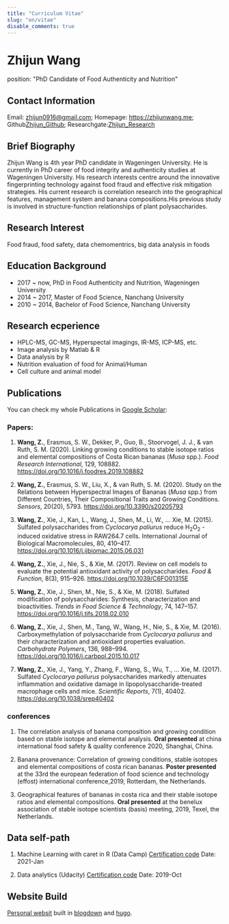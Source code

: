 ```yaml
---
title: "Curriculum Vitae"
slug: "en/vitae"
disable_comments: true
---
```

# Zhijun Wang

position: "PhD Candidate of Food Authenticity and Nutrition"

## Contact Information

Email: zhijun0916@gmail.com; Homepage: <https://zhijunwang.me>; Github[Zhijun_Github](https://github.com/ZhijunWang1991); Researchgate:[Zhijun_Research](https://www.researchgate.net/profile/Zhijun-Wang-18)

## Brief Biography

Zhijun Wang is 4th year PhD candidate in Wageningen University. 
He is currently in PhD career of food integrity and authenticity studies at Wageningen University. His research interests centre around the innovative fingerprinting technology against food fraud and effective risk mitigation strategies. His current research is correlation research into the geographical features, management system and banana compositions.His previous study is involved in structure-function relationships of plant polysaccharides.

## Research Interest

Food fraud, food safety, data chemomentrics, big data analysis in foods

## Education Background

- 2017 ~ now, PhD in Food Authenticity and Nutrition, Wageningen University
- 2014 ~ 2017, Master of Food Science, Nanchang University
- 2010 ~ 2014, Bachelor of Food Science, Nanchang University

## Research ecperience

- HPLC-MS, GC-MS, Hyperspectal imagings, IR-MS, ICP-MS, etc.
- Image analysis by Matlab & R
- Data analysis by R
- Nutrition evaluation of food for Animal/Human
- Cell culture and animal model

## Publications

You can check my whole Publications in [Google Scholar](https://scholar.google.com/citations?user=9kfqtMwAAAAJ&hl=en):

### Papers:

1.  **Wang, Z.**, Erasmus, S. W., Dekker, P., Guo, B., Stoorvogel, J. J., & van Ruth, S. M. (2020). Linking growing conditions to stable isotope ratios and elemental compositions of Costa Rican bananas (*Musa* spp.). *Food Research International*, 129, 108882. https://doi.org/10.1016/j.foodres.2019.108882

2.  **Wang, Z.**, Erasmus, S. W., Liu, X., & van Ruth, S. M. (2020). Study on the Relations between Hyperspectral Images of Bananas (*Musa* spp.) from Different Countries, Their Compositional Traits and Growing Conditions. *Sensors*, 20(20), 5793. https://doi.org/10.3390/s20205793

3.  **Wang, Z.**, Xie, J., Kan, L., Wang, J., Shen, M., Li, W., … Xie, M. (2015). Sulfated polysaccharides from *Cyclocarya paliurus* reduce H<sub>2</sub>O<sub>2</sub> -induced oxidative stress in RAW264.7 cells. International Journal of Biological Macromolecules, 80, 410–417. https://doi.org/10.1016/j.ijbiomac.2015.06.031

4.  **Wang, Z.**, Xie, J., Nie, S., & Xie, M. (2017). Review on cell models to evaluate the potential antioxidant activity of polysaccharides. *Food & Function*, 8(3), 915–926. https://doi.org/10.1039/C6FO01315E

5.  **Wang, Z.**, Xie, J., Shen, M., Nie, S., & Xie, M. (2018). Sulfated modification of polysaccharides: Synthesis, characterization and bioactivities. *Trends in Food Science & Technology*, 74, 147–157. https://doi.org/10.1016/j.tifs.2018.02.010

6.  **Wang, Z.**, Xie, J., Shen, M., Tang, W., Wang, H., Nie, S., & Xie, M. (2016). Carboxymethylation of polysaccharide from *Cyclocarya paliurus* and their characterization and antioxidant properties evaluation. *Carbohydrate Polymers*, 136, 988–994. https://doi.org/10.1016/j.carbpol.2015.10.017

7.  **Wang, Z.**, Xie, J., Yang, Y., Zhang, F., Wang, S., Wu, T., … Xie, M. (2017). Sulfated *Cyclocarya paliurus* polysaccharides markedly attenuates inflammation and oxidative damage in lipopolysaccharide-treated macrophage cells and mice. *Scientific Reports*, 7(1), 40402. https://doi.org/10.1038/srep40402

### conferences

1. The correlation analysis of banana composition and growing condition based on stable isotope and elemental analysis. **Oral presented** at china international food safety & quality conference 2020, Shanghai, China.

2. Banana provenance: Correlation of growing conditions, stable isotopes and elemental compositions of costa rican bananas. **Poster presented** at the 33rd the european federation of food science and technology (effost) international conference,2019, Rotterdam, the Netherlands.

3. Geographical features of bananas in costa rica and their stable isotope ratios and elemental compositions. **Oral presented** at the benelux association of stable isotope scientists (basis) meeting, 2019, Texel, the Netherlands.

## Data self-path

1. Machine Learning with caret in R (Data Camp) [Certification code](Code#17,521,223)
   Date: 2021-Jan
   
2. Data analytics (Udacity) [Certification code](https://confirm.udacity.com/H9LHJ5Q7)
   Date: 2019-Oct
   
## Website Build

[Personal websit](https://zhijunwang.me) built in [blogdown](https://github.com/rstudio/blogdown) and [hugo](https://gohugo.io/).
